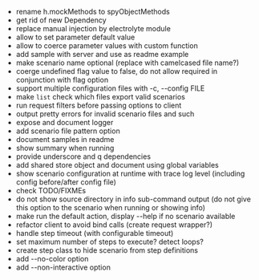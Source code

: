 * rename h.mockMethods to spyObjectMethods
* get rid of new Dependency
* replace manual injection by electrolyte module
* allow to set parameter default value
* allow to coerce parameter values with custom function
* add sample with server and use as readme example
* make scenario name optional (replace with camelcased file name?)
* coerge undefined flag value to false, do not allow required in conjunction with flag option
* support multiple configuration files with -c, --config FILE
* make `list` check which files export valid scenarios
* run request filters before passing options to client
* output pretty errors for invalid scenario files and such
* expose and document logger
* add scenario file pattern option
* document samples in readme
* show summary when running
* provide underscore and q dependencies
* add shared store object and document using global variables
* show scenario configuration at runtime with trace log level (including config before/after config file)
* check TODO/FIXMEs
* do not show source directory in info sub-command output (do not give this option to the scenario when running or showing info)
* make run the default action, display --help if no scenario available
* refactor client to avoid bind calls (create request wrapper?)
* handle step timeout (with configurable timeout)
* set maximum number of steps to execute? detect loops?
* create step class to hide scenario from step definitions
* add --no-color option
* add --non-interactive option
